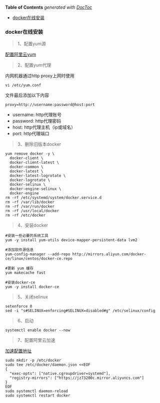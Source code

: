 <!-- START doctoc generated TOC please keep comment here to allow auto update -->
<!-- DON'T EDIT THIS SECTION, INSTEAD RE-RUN doctoc TO UPDATE -->
**Table of Contents**  *generated with [DocToc](https://github.com/thlorenz/doctoc)*

- [docker在线安装](#docker%E5%9C%A8%E7%BA%BF%E5%AE%89%E8%A3%85)

<!-- END doctoc generated TOC please keep comment here to allow auto update -->

### docker在线安装

> 1、配置yum源

[配置阿里云yum](https://www.cnblogs.com/operationhome/p/11094493.html)

> 2、配置yum代理

内网机器通过http proxy上网时使用

    vi /etc/yum.conf
    
文件最后添加以下内容

    proxy=http://username:password@host:port
    
- username: http代理账号
- password: http代理密码
- host: http代理主机（ip或域名）
- port: http代理端口

> 3、删除旧版本docker

    yum remove docker -y \
      docker-client \
      docker-client-latest \
      docker-common \
      docker-latest \
      docker-latest-logrotate \
      docker-logrotate \
      docker-selinux \
      docker-engine-selinux \
      docker-engine
    rm -rf /etc/systemd/system/docker.service.d
    rm -rf /var/lib/docker
    rm -rf /var/run/docker
    rm -rf /usr/local/docker
    rm -rf /etc/docker
    
> 4、安装docker

    #安装一些必要的系统工具
    yum -y install yum-utils device-mapper-persistent-data lvm2
    
    #添加软件源信息
    yum-config-manager --add-repo http://mirrors.aliyun.com/docker-ce/linux/centos/docker-ce.repo
    
    #更新 yum 缓存
    yum makecache fast
    
    #安装docker-ce
    yum -y install docker-ce
    
> 5、关闭selinux

    setenforce 0
    sed -i "s#SELINUX=enforcing#SELINUX=disabled#g" /etc/selinux/config
    
> 6、启动

    systemctl enable docker --now
    
> 7、配置阿里云加速

[加速配置地址](https://cr.console.aliyun.com/cn-hangzhou/instances/mirrors)

    sudo mkdir -p /etc/docker
    sudo tee /etc/docker/daemon.json <<EOF
    {
      "exec-opts": ["native.cgroupdriver=systemd"],
      "registry-mirrors": ["https://jz73200c.mirror.aliyuncs.com"]
    }
    EOF
    sudo systemctl daemon-reload
    sudo systemctl restart docker
   